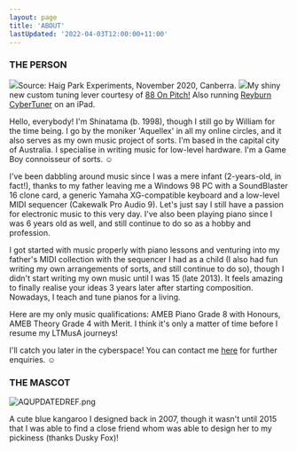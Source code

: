 ```yaml
---
layout: page
title: 'ABOUT'
lastUpdated: '2022-04-03T12:00:00+11:00'
---
```


### THE PERSON

<img src="/img/2020gig.jpg" />Source: Haig Park Experiments, November 2020, Canberra.
<img src="/img/2021job.jpg" />My shiny new custom tuning lever courtesy of <a href="https://www.88onpitch.com/" target = _blank>88 On Pitch!</a> Also running <a href="https://www.cybertuner.com/" target = _blank>Reyburn CyberTuner</a> on an iPad.

<!-- <img src="/img/melb2018.jpg" />*Source: Square Sounds Melbourne 2018, 24 Moons* (I'm the one with the Rubik's Cube and purple shirt!)
<img src="/img/tokyo2018.jpg" />*Source: Square Sounds Tokyo 2018, Sacabo Cafe*
<br> -->

Hello, everybody! I'm Shinatama (b. 1998), though I still go by William for the time being. I go by the moniker 'Aquellex' in all my online circles, and it also serves as my own music project of sorts. I'm based in the capital city of Australia. I specialise in writing music for low-level hardware. I'm a Game Boy connoisseur of sorts. &#9786;

I've been dabbling around music since I was a mere infant (2-years-old, in fact!), thanks to my father leaving me a Windows 98 PC with a SoundBlaster 16 clone card, a generic Yamaha XG-compatible keyboard and a low-level MIDI sequencer (Cakewalk Pro Audio 9). Let's just say I still have a passion for electronic music to this very day. I've also been playing piano since I was 6 years old as well, and still continue to do so as a hobby and profession.

I got started with music properly with piano lessons and venturing into my father's MIDI collection with the sequencer I had as a child (I also had fun writing my own arrangements of sorts, and still continue to do so), though I didn't start writing my own music until I was 15 (late 2013). It feels amazing to finally realise your ideas 3 years later after starting composition. Nowadays, I teach and tune pianos for a living.

Here are my only music qualifications: AMEB Piano Grade 8 with Honours, AMEB Theory Grade 4 with Merit. I think it's only a matter of time before I resume my LTMusA journeys!

I'll catch you later in the cyberspace! You can contact me [here](mailto:aquellex@f0xpa.ws) for further enquiries. &#9786;

### THE MASCOT

![AQUPDATEDREF.png](/img/AQUPDATEDREF.png)

A cute blue kangaroo I designed back in 2007, though it wasn't until 2015 that I was able to find a close friend whom was able to design her to my pickiness (thanks Dusky Fox)!

<!-- Find her gallery <a href="https://refsheet.net/aquellex/lindenmorsen" target="_blank">here</a>. -->

<!-- ### GEAR

#### Computer

- Custom-built i7 4770K @ 3.5 Ghz
- 16GB memory
- 256GB SSD
- 2TB WD Black
- 1TB WD Blue
- 2 monitors

#### Software

- <a href="http://littlesounddj.com" target="_blank">LSDJ</a>, <a href="https://github.com/jimbo1qaz/j0CC-FamiTracker" target="_blank">j0CC-FamiTracker</a>, <a href="http://deflemask.com" target="_blank">DefleMask Tracker</a>, <a href="https://openmpt.org" target="_blank">OpenMPT</a> (composition, arranging)
- <a href="https://cakewalk.com" target="_blank">Cakewalk By BandLab</a> ∞ & <a href="https://renoise.com" target="_blank">Renoise</a> & <a href="https://reaper.fm" target="_blank">REAPER</a> (production)
- <a href="https://avid.com/sibelius" target="_blank">Sibelius</a> (scoring, arranging)
- <a href="http://audacityteam.org" target="_blank">Audacity</a> & <a href="https://goldwave.com" target="_blank">GoldWave</a> (file processing)
- Cakewalk Pro Audio 9, Domino v1.43 (low-level MIDI editing)

#### Hardware & instruments

- Novation Impulse 49 (controller)
- Behringer HPM1000 (headphones)
- Monkey Banana Gibbon5 (studio monitors)
- Steinberg UR22 Audio Interface (audio interface)
- Various Game Boys (3 DMGs, 2 GBCs)
- Yamaha C3 (grand piano)
- Roland AX-09 Lucina (keytar)
- IK Multimedia iRig (mixer)

<a href="https://equipboard.com/aquellex" target="_blank">See my full list here on Equipboard!</a>

<a href="https://ko-fi.com/A7873Q2W" target="_blank">
  <img style="border:0px;height:50px;" src="https://az743702.vo.msecnd.net/cdn/kofi2.png?v=0" alt="Buy Me a Coffee at ko-fi.com" />
</a>
 -->
